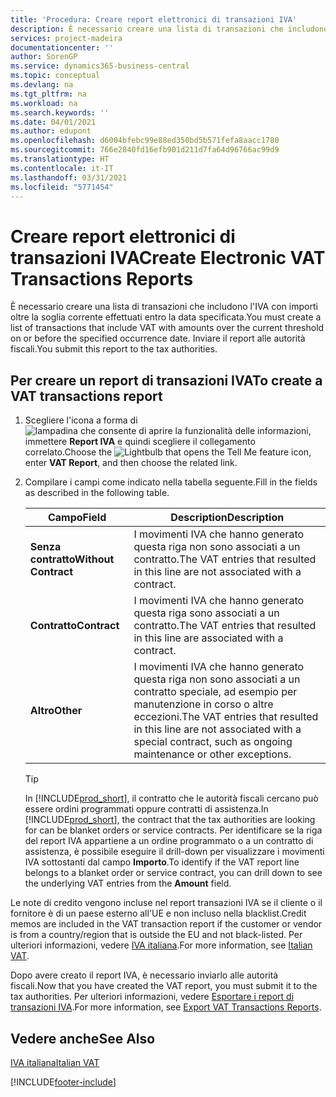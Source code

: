 ```yaml
---
title: 'Procedura: Creare report elettronici di transazioni IVA'
description: È necessario creare una lista di transazioni che includono l'IVA con importi oltre la soglia corrente effettuati entro la data specificata. Inviare il report alle autorità fiscali.
services: project-madeira
documentationcenter: ''
author: SorenGP
ms.service: dynamics365-business-central
ms.topic: conceptual
ms.devlang: na
ms.tgt_pltfrm: na
ms.workload: na
ms.search.keywords: ''
ms.date: 04/01/2021
ms.author: edupont
ms.openlocfilehash: d6004bfebc99e88ed350bd5b571fefa8aacc1780
ms.sourcegitcommit: 766e2840fd16efb901d211d7fa64d96766ac99d9
ms.translationtype: HT
ms.contentlocale: it-IT
ms.lasthandoff: 03/31/2021
ms.locfileid: "5771454"
---
```

# <a name="create-electronic-vat-transactions-reports"></a><span data-ttu-id="e99d5-104">Creare report elettronici di transazioni IVA</span><span class="sxs-lookup"><span data-stu-id="e99d5-104">Create Electronic VAT Transactions Reports</span></span>
<span data-ttu-id="e99d5-105">È necessario creare una lista di transazioni che includono l'IVA con importi oltre la soglia corrente effettuati entro la data specificata.</span><span class="sxs-lookup"><span data-stu-id="e99d5-105">You must create a list of transactions that include VAT with amounts over the current threshold on or before the specified occurrence date.</span></span> <span data-ttu-id="e99d5-106">Inviare il report alle autorità fiscali.</span><span class="sxs-lookup"><span data-stu-id="e99d5-106">You submit this report to the tax authorities.</span></span>  

## <a name="to-create-a-vat-transactions-report"></a><span data-ttu-id="e99d5-107">Per creare un report di transazioni IVA</span><span class="sxs-lookup"><span data-stu-id="e99d5-107">To create a VAT transactions report</span></span>  

1.  <span data-ttu-id="e99d5-108">Scegliere l'icona a forma di ![lampadina che consente di aprire la funzionalità delle informazioni](../../media/ui-search/search_small.png "Informazioni sull'operazione che si desidera eseguire"), immettere **Report IVA** e quindi scegliere il collegamento correlato.</span><span class="sxs-lookup"><span data-stu-id="e99d5-108">Choose the ![Lightbulb that opens the Tell Me feature](../../media/ui-search/search_small.png "Tell me what you want to do") icon, enter **VAT Report**, and then choose the related link.</span></span>  
2.  <span data-ttu-id="e99d5-109">Compilare i campi come indicato nella tabella seguente.</span><span class="sxs-lookup"><span data-stu-id="e99d5-109">Fill in the fields as described in the following table.</span></span>  

    |<span data-ttu-id="e99d5-110">Campo</span><span class="sxs-lookup"><span data-stu-id="e99d5-110">Field</span></span>|<span data-ttu-id="e99d5-111">Description</span><span class="sxs-lookup"><span data-stu-id="e99d5-111">Description</span></span>|  
    |-------------------------------------|---------------------------------------|  
    |<span data-ttu-id="e99d5-112">**Senza contratto**</span><span class="sxs-lookup"><span data-stu-id="e99d5-112">**Without Contract**</span></span>|<span data-ttu-id="e99d5-113">I movimenti IVA che hanno generato questa riga non sono associati a un contratto.</span><span class="sxs-lookup"><span data-stu-id="e99d5-113">The VAT entries that resulted in this line are not associated with a contract.</span></span>|  
    |<span data-ttu-id="e99d5-114">**Contratto**</span><span class="sxs-lookup"><span data-stu-id="e99d5-114">**Contract**</span></span>|<span data-ttu-id="e99d5-115">I movimenti IVA che hanno generato questa riga sono associati a un contratto.</span><span class="sxs-lookup"><span data-stu-id="e99d5-115">The VAT entries that resulted in this line are associated with a contract.</span></span>|  
    |<span data-ttu-id="e99d5-116">**Altro**</span><span class="sxs-lookup"><span data-stu-id="e99d5-116">**Other**</span></span>|<span data-ttu-id="e99d5-117">I movimenti IVA che hanno generato questa riga non sono associati a un contratto speciale, ad esempio per manutenzione in corso o altre eccezioni.</span><span class="sxs-lookup"><span data-stu-id="e99d5-117">The VAT entries that resulted in this line are not associated with a special contract, such as ongoing maintenance or other exceptions.</span></span>|  

    > [!TIP]  
    >  <span data-ttu-id="e99d5-118">In [!INCLUDE[prod_short](../../includes/prod_short.md)], il contratto che le autorità fiscali cercano può essere ordini programmati oppure contratti di assistenza.</span><span class="sxs-lookup"><span data-stu-id="e99d5-118">In [!INCLUDE[prod_short](../../includes/prod_short.md)], the contract that the tax authorities are looking for can be blanket orders or service contracts.</span></span> <span data-ttu-id="e99d5-119">Per identificare se la riga del report IVA appartiene a un ordine programmato o a un contratto di assistenza, è possibile eseguire il drill-down per visualizzare i movimenti IVA sottostanti dal campo **Importo**.</span><span class="sxs-lookup"><span data-stu-id="e99d5-119">To identify if the VAT report line belongs to a blanket order or service contract, you can drill down to see the underlying VAT entries from the **Amount** field.</span></span>  

<span data-ttu-id="e99d5-120">Le note di credito vengono incluse nel report transazioni IVA se il cliente o il fornitore è di un paese esterno all'UE e non incluso nella blacklist.</span><span class="sxs-lookup"><span data-stu-id="e99d5-120">Credit memos are included in the VAT transaction report if the customer or vendor is from a country/region that is outside the EU and not black-listed.</span></span> <span data-ttu-id="e99d5-121">Per ulteriori informazioni, vedere [IVA italiana](italian-vat.md).</span><span class="sxs-lookup"><span data-stu-id="e99d5-121">For more information, see [Italian VAT](italian-vat.md).</span></span>  

<span data-ttu-id="e99d5-122">Dopo avere creato il report IVA, è necessario inviarlo alle autorità fiscali.</span><span class="sxs-lookup"><span data-stu-id="e99d5-122">Now that you have created the VAT report, you must submit it to the tax authorities.</span></span> <span data-ttu-id="e99d5-123">Per ulteriori informazioni, vedere [Esportare i report di transazioni IVA](how-to-export-vat-transactions-reports.md).</span><span class="sxs-lookup"><span data-stu-id="e99d5-123">For more information, see [Export VAT Transactions Reports](how-to-export-vat-transactions-reports.md).</span></span>  

## <a name="see-also"></a><span data-ttu-id="e99d5-124">Vedere anche</span><span class="sxs-lookup"><span data-stu-id="e99d5-124">See Also</span></span>  
 [<span data-ttu-id="e99d5-125">IVA italiana</span><span class="sxs-lookup"><span data-stu-id="e99d5-125">Italian VAT</span></span>](italian-vat.md)


[!INCLUDE[footer-include](../../includes/footer-banner.md)]